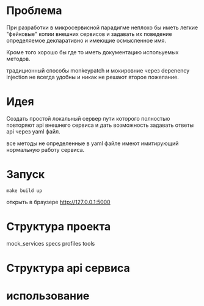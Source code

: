 # Проблема 

При разработки в микросервисной парадигме неплохо бы иметь легкие "фейковые" копии внешних сервисов 
и задавать их поведение определяемое декларативно и имеющие осмысленное имя. 

Кроме того хорошо бы где то иметь документацию испольуемых методов. 

традиционный способы monkeypatch и мокировние через depenency injection не всегда удобны и никак 
не решают второе пожелание.

# Идея

Создать простой локальный сервер пути которого полностью повторяют api внешнего сервиса
и дать возможность задавать ответы api через yaml файл.

все методы не определенные в yaml файле имеют имитирующий нормальную работу сервиса. 

# Запуск

```shell 
make build up
```

открыть в браузере http://127.0.0.1:5000

# Cтруктура проекта

mock_services
specs 
profiles 
tools 

# Cтруктура api сервиса

# использование

